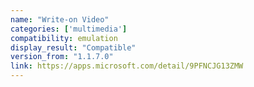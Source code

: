 ```yaml
---
name: "Write-on Video"
categories: ['multimedia']
compatibility: emulation
display_result: "Compatible"
version_from: "1.1.7.0"
link: https://apps.microsoft.com/detail/9PFNCJG13ZMW
---
```

